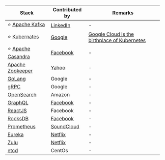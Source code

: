 
| Stack                                                                            | Contributed by                                                                                                                  | Remarks                                                                                           |
|----------------------------------------------------------------------------------|---------------------------------------------------------------------------------------------------------------------------------|---------------------------------------------------------------------------------------------------|
| :star: [Apache Kafka](4_MessageBrokers/Kafka/Readme.md)                          | [LinkedIn](https://engineering.linkedin.com/blog/2019/apache-kafka-trillion-messages)                                           | -                                                                                                 |
| :star: [Kubernates](6a_ContainerOrchestrationServices/Kubernates.md)             | [Google](https://cloud.google.com/learn/what-is-kubernetes)                                                                     | [Google Cloud is the birthplace of Kubernetes](https://cloud.google.com/learn/what-is-kubernetes) |
| :star: [Apache Casandra](3_DatabaseComponents/NoSQL-Databases/ApacheCasandra.md) | [Facebook](https://cassandra.apache.org/_/index.html)                                                                           | -                                                                                                 |
| [Apache Zookeeper](6_DevOps/ApacheZookeeper.md)                                  | [Yahoo](https://en.wikipedia.org/wiki/Apache_ZooKeeper)                                                                         | -                                                                                                 |
| [GoLang](../5_ProgrammingLanguages/1_GoLang)                                     | Google                                                                                                                          | -                                                                                                 |
| [gRPC](2_APITechOptions/gRPC.md)                                                 | Google                                                                                                                          | -                                                                                                 |
| [OpenSearch](../2_AWSComponents/6_DatabaseServices/AmazonOpenSearch.md)          | Amazon                                                                                                                          | -                                                                                                 |
| [GraphQL](2_APITechOptions/GraphQL.md)                                           | [Facebook](https://buddy.works/tutorials/what-is-graphql-and-why-facebook-felt-the-need-to-build-it#why-facebook-built-graphql) | -                                                                                                 |
| [ReactJS](https://reactjs.org/)                                                  | Facebook                                                                                                                        | -                                                                                                 |
| [RocksDB](3_DatabaseComponents/NoSQL-Databases/RocksDB)                          | [Facebook](https://engineering.fb.com/2013/11/21/core-data/under-the-hood-building-and-open-sourcing-rocksdb/)                  | -                                                                                                 |
| [Prometheus](https://prometheus.io/docs/introduction/overview/)                  | [SoundCloud](https://soundcloud.com/)                                                                                           | -                                                                                                 |
| [Eureka](1_MicroServicesSOA/2_ServiceRegistry&Discovery/Eureka.md)               | [Netflix](https://netflixtechblog.com/netflix-shares-cloud-load-balancing-and-failover-tool-eureka-c10647ef95e5)                                                                                                                         | -                                                                                                 |
| [Zulu](1_MicroServicesSOA/2_ServiceRegistry&Discovery/Eureka.md)                 | [Netflix](https://netflixtechblog.com/netflix-shares-cloud-load-balancing-and-failover-tool-eureka-c10647ef95e5)                                                                                                                         | -                                                                                                 |
| [etcd](1_MicroServicesSOA/2_ServiceRegistry&Discovery/etcd.md)                   | CentOs                                                                                                                          | -                                                                                                 |



